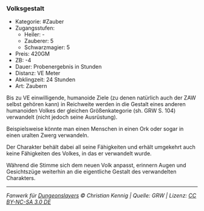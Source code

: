### Volksgestalt

- Kategorie: #Zauber
- Zugangsstufen:
  - Heiler: -
  - Zauberer: 5
  - Schwarzmagier: 5
- Preis: 420GM
- ZB: -4
- Dauer: Probenergebnis in Stunden
- Distanz: VE Meter
- Abklingzeit: 24 Stunden
- Art: Zaubern

Bis zu VE einwilligende, humanoide Ziele (zu denen natürlich auch der ZAW selbst gehören kann) in Reichweite werden in die Gestalt eines anderen humanoiden Volkes der gleichen Größenkategorie (sh. GRW S. 104) verwandelt (nicht jedoch seine Ausrüstung).

Beispielsweise könnte man einen Menschen in einen Ork oder sogar in einen uralten Zwerg verwandeln.

Der Charakter behält dabei all seine Fähigkeiten und erhält umgekehrt auch keine Fähigkeiten des Volkes, in das er verwandelt wurde.

Während die Stimme sich dem neuen Volk anpasst, erinnern Augen und Gesichtszüge weiterhin an die eigentliche Gestalt des verwandelten Charakters.

---

_Fanwerk für [Dungeonslayers](https://www.dungeonslayers.net/) © Christian Kennig | Quelle: GRW | Lizenz: [CC BY-NC-SA 3.0 DE](https://creativecommons.org/licenses/by-nc-sa/3.0/de/)_
